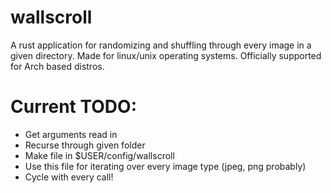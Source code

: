 # wallscroll

A rust application for randomizing and shuffling through every image in a given directory. Made for linux/unix operating systems. Officially supported for Arch based distros.

# Current TODO:

- Get arguments read in
- Recurse through given folder
- Make file in $USER/config/wallscroll
- Use this file for iterating over every image type (jpeg, png probably)
- Cycle with every call!
